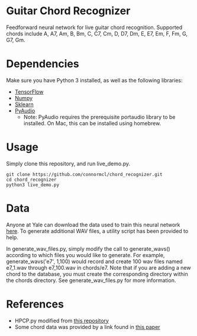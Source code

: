# Guitar Chord Recognizer
Feedforward neural network for live guitar chord recognition. Supported chords include A, A7, Am, B, Bm, C, C7, Cm, D, D7, Dm, E, E7, Em, F, Fm, G, G7, Gm.

# Dependencies
Make sure you have Python 3 installed, as well as the following libraries:
- [TensorFlow](https://www.tensorflow.org/install/)
- [Numpy](http://www.numpy.org/)
- [Sklearn](http://scikit-learn.org/stable/)
- [PyAudio](https://people.csail.mit.edu/hubert/pyaudio/)
  * Note: PyAudio requires the prerequisite portaudio library to be installed. On Mac, this can be installed using homebrew.

# Usage
Simply clone this repository, and run live_demo.py.
```
git clone https://github.com/connormcl/chord_recognizer.git
cd chord_recognizer
python3 live_demo.py
```
# Data
Anyone at Yale can download the data used to train this neural network [here](https://yale.box.com/s/t1dqx6aumsejs171gme4sr56085p5q94). To generate additional WAV files, a utility script has been provided to help.

In generate_wav_files.py, simply modify the call to generate_wavs() according to which files you would like to generate. For example, generate_wavs('e7', 1,100) would record and create 100 wav files named e7_1.wav through e7_100.wav in chords/e7. Note that if you are adding a new chord to the database, you must create the corresponding directory within the chords directory. See generate_wav_files.py for more information.

# References
- HPCP.py modified from [this repository](https://github.com/jvbalen/hpcp_demo)
- Some chord data was provided by a link found in [this paper](http://jim.afim-asso.org/jim12/pdf/jim2012_08_p_osmalskyj.pdf)
